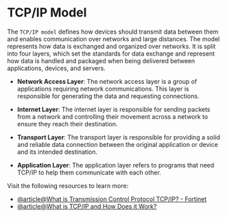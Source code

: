 # TCP/IP Model

The `TCP/IP model` defines how devices should transmit data between them and enables communication over networks and large distances. The model represents how data is exchanged and organized over networks. It is split into four layers, which set the standards for data exchange and represent how data is handled and packaged when being delivered between applications, devices, and servers.

*   **Network Access Layer**: The network access layer is a group of applications requiring network communications. This layer is responsible for generating the data and requesting connections.
    
*   **Internet Layer**: The internet layer is responsible for sending packets from a network and controlling their movement across a network to ensure they reach their destination.
    
*   **Transport Layer**: The transport layer is responsible for providing a solid and reliable data connection between the original application or device and its intended destination.
    
*   **Application Layer**: The application layer refers to programs that need TCP/IP to help them communicate with each other.

Visit the following resources to learn more:

- [@article@What is Transmission Control Protocol TCP/IP? - Fortinet](https://www.fortinet.com/resources/cyberglossary/tcp-ip#:~:text=The%20TCP%2FIP%20model%20defines,exchanged%20and%20organized%20over%20networks.)
- [@article@What is TCP/IP and How Does it Work?](https://www.techtarget.com/searchnetworking/definition/TCP-IP)